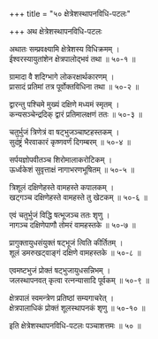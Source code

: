 +++
title = "५० क्षेत्रेशस्थापनविधि-पटलः"

+++
अथ क्षेत्रेशस्थापनविधि-पटलः  
  
अथातः सम्प्रवक्ष्यामि क्षेत्रेशस्य विधिक्रमम् ।  
ईश्वरस्यायुतांशेन क्षेत्रपालोद्भवं तथा ॥ ५०-१ ॥  
  
ग्रामादा वै शदिग्भागे लोकरक्षार्थकारणम् ।  
प्रासादं प्रतिमां तत्र पूर्वोक्तविधिना तथा ॥ ५०-२ ॥  
  
द्वारन्तु पश्चिमे मुख्यं दक्षिणे मध्यमं स्मृतम् ।  
कन्यसञ्चेन्द्रदिक् द्वारं प्रतिमालक्षणं ततः ॥ ५०-३ ॥  
  
चतुर्भुजं त्रिणेत्रं वा षट्भुजञ्चाष्टहस्तकम् ।  
सुदंष्ट्रं भैरवाकारं कृष्णवर्णं दिगम्बरम् ॥ ५०-४ ॥  
  
सर्पयज्ञोपवीतञ्च शिरोमालाकरोटिकम् ।  
ऊर्ध्वकेशं सुवृत्ताक्षं नागाभरणभूषितम् ॥ ५०-५ ॥  
  
त्रिशूलं दक्षिणेहस्ते वामहस्ते कपालकम् ।  
खट्गञ्च दक्षिणेहस्ते वामहस्ते तु खेटकम् ॥ ५०-६ ॥  
  
एवं चतुर्भुजं विद्धि षत्भूजञ्च ततः शृणु ।  
नागञ्च दक्षिणेपाणौ तोमरं वामहस्तके ॥ ५०-७ ॥  
  
प्रागुक्तायुधसंयुक्तं षट्भूजं त्विति कीर्तितम् ।  
शूलं डमरुखट्वाङ्गं दक्षिणे वामहस्तके ॥ ५०-८ ॥  
  
एवमष्टभुजं प्रोक्तं षट्भुजायुधसन्निभम् ।  
जलस्थापनवत् कृत्वा रत्नन्यासादि पूर्वकम् ॥ ५०-९ ॥  
  
क्षेत्रपालं स्वमन्त्रेण प्रतिष्ठां सम्यगाचरेत् ।  
क्षेत्रपालाधिकं प्रोक्तं शूलस्थापनकं शृणु ॥ ५०-१० ॥  
  
इति क्षेत्रेशस्थापनविधि-पटलः पञ्चाशत्तमः ॥ ५० ॥  
  
  
